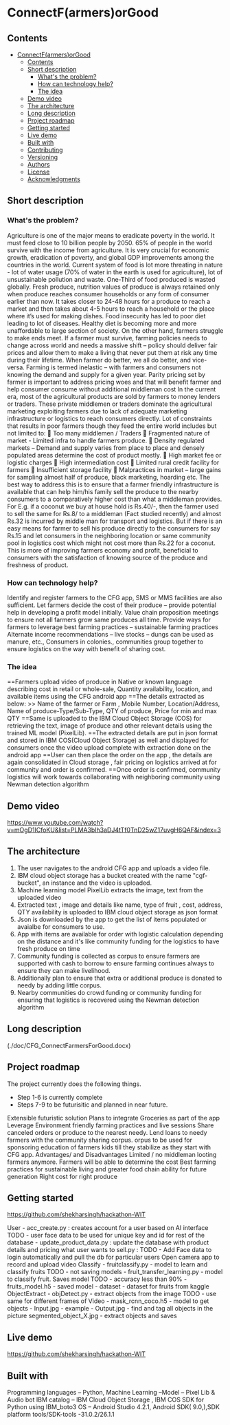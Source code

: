 # ConnectF(armers)orGood

## Contents

- [ConnectF(armers)orGood](#submission-or-project-name)
  - [Contents](#contents)
  - [Short description](#short-description)
    - [What's the problem?](#whats-the-problem)
    - [How can technology help?](#how-can-technology-help)
    - [The idea](#the-idea)
  - [Demo video](#demo-video)
  - [The architecture](#the-architecture)
  - [Long description](#long-description)
  - [Project roadmap](#project-roadmap)
  - [Getting started](#getting-started)
  - [Live demo](#live-demo)
  - [Built with](#built-with)
  - [Contributing](#contributing)
  - [Versioning](#versioning)
  - [Authors](#authors)
  - [License](#license)
  - [Acknowledgments](#acknowledgments)

## Short description

### What's the problem?

Agriculture is one of the major means to eradicate poverty in the world. It must feed close to 10 billion people by 2050. 65% of people in the world survive with the income from agriculture.
It is very crucial for economic growth, eradication of poverty, and global GDP improvements among the countries in the world.
Current system of food is lot more threating in nature - lot of water usage (70% of water in the earth is used for agriculture), lot of unsustainable pollution and waste. One-Third of food produced is wasted globally. Fresh produce, nutrition values of produce is always retained only when produce reaches consumer households or any form of consumer earlier than now. It takes closer to 24-48 hours for a produce to reach a market and then takes about 4-5 hours to reach a household or the place where it’s used for making dishes.
Food insecurity has led to poor diet leading to lot of diseases. Healthy diet is becoming more and more unaffordable to large section of society.
On the other hand, farmers struggle to make ends meet. If a farmer must survive, farming policies needs to change across world and needs a massive shift – policy should deliver fair prices and allow them to make a living that never put them at risk any time during their lifetime. When farmer do better, we all do better, and vice-versa. Farming is termed inelastic – with farmers and consumers not knowing the demand and supply for a given year. Parity pricing set by farmer is important to address pricing woes and that will benefit farmer and help consumer consume without additional middleman cost
In the current era, most of the agricultural products are sold by farmers to money lenders or traders. These private middlemen or traders dominate the agricultural marketing exploiting farmers due to lack of adequate marketing infrastructure or logistics to reach consumers directly.
Lot of constraints that results in poor farmers though they feed the entire world includes but not limited to:
	Too many middlemen / Traders
	Fragmented nature of market - Limited infra to handle farmers produce.
	Density regulated markets – Demand and supply varies from place to place and densely populated areas determine the cost of product mostly.
	High market fee or logistic charges 
	High intermediation cost
	Limited rural credit facility for farmers
	Insufficient storage facility
	Malpractices in market – large gains for sampling almost half of produce, black marketing, hoarding etc.
The best way to address this is to ensure that a farmer friendly infrastructure is available that can help him/his family sell the produce to the nearby consumers to a comparatively higher cost than what a middleman provides.
For E.g. if a coconut we buy at house hold is Rs.40/-, then  the farmer used to sell the same for Rs.8/ to a middleman (Fact studied recently) and almost Rs.32 is incurred by middle man for transport and logistics.  But if there is an easy means for farmer to sell his produce directly to the consumers for say Rs.15 and let consumers in the neighboring location or same community pool in logistics cost which might not cost more than Rs.22 for a coconut. This is more of improving farmers economy and profit, beneficial to consumers with the satisfaction of knowing source of the produce and freshness of product.


### How can technology help?

Identify and register farmers to the CFG app, SMS or MMS facilities are also sufficient.
Let farmers decide the cost of their produce – provide potential help in developing a profit model initially.
Value chain proposition meetings to ensure not all farmers grow same produces all time.
Provide ways for farmers to leverage best farming practices – sustainable farming practices
Alternate income recommendations – live stocks – dungs can be used as manure, etc.,
Consumers in colonies., communities group together to ensure logistics on the way with benefit of sharing cost.


### The idea

==Farmers upload video of produce in Native or known language describing cost in retail or whole-sale, Quantity availability, location, and available items using the CFG android app
==The details extracted as below:
     >> Name of the farmer or Farm , Mobile Number, Location/Address, Name of produce-Type/Sub-Type, QTY of produce, Price for min and max QTY
==Same is uploaded to the IBM Cloud Object Storage (COS) for retrieving the text, image of produce and other relevant details using the trained ML model (PixelLib).
==The extracted details are put in json format and stored in IBM COS(Cloud Object Storage) as well and displayed for consumers once the video upload complete with extraction done on the android app
==User can then place the order on the app , the details are again consolidated in Cloud storage , fair pricing on logistics arrived at for community and order is confirmed.
==Once order is confirmed, community logistics will work towards collaborating with neighboring community using Newman detection algorithm


## Demo video

https://www.youtube.com/watch?v=mOgD1ICfoKU&list=PLMA3bIh3aDJ4tTf0TnD25wZ17uvgH6QAF&index=3

## The architecture


1. The user navigates to the android CFG app and uploads a video file.
2. IBM cloud object storage has a bucket created with the name "cgf-bucket", an instance and the video is uploaded.
3. Machine learning model PixelLib extracts the image, text from the uploaded video
4. Extracted text , image and details like name, type of fruit , cost, address, QTY availability is uploaded to IBM cloud object storage as json format
5. Json is downloaded by the app to get the list of items populated or avaialbe for consumers to use.
6. App with items are available for order with logistic calculation depending on the distance and it's like community funding for the logistics to have fresh produce on time
7. Community funding is collected as corpus to ensure farmers are supported with cash to borrow to ensure farming continues always to ensure they can make livelihood.
8. Additionally plan to ensure that extra or additional produce is donated to needy by adding little corpus.
9. Nearby communities do crowd funding or community funding for ensuring that logistics is recovered using the Newman detection algorithm 

## Long description

(./doc/CFG_ConnectFarmersForGood.docx)

## Project roadmap

The project currently does the following things.

- Step 1-6 is currently complete
- Steps 7-9 to be futurisitic and planned in near future.

Extensible futuristic solution
Plans to integrate Groceries as part of the app
Leverage Environment friendly farming practices and live sessions
Share canceled orders or produce to the nearest needy.
Lend loans to needy farmers with the community sharing corpus.
orpus to be used for sponsoring education of farmers kids till they stabilize as they start with CFG app.
Advantages/ and Disadvantages 
Limited / no middleman looting farmers anymore.
Farmers will be able to determine the cost
Best farming practices for sustainable living and greater food chain ability for future generation
Right cost for right produce

## Getting started
https://github.com/shekharsingh/hackathon-WIT

User
    - acc_create.py : creates account for a user based on AI interface
        TODO - user face data to be used for unique key and id for rest of the database
    - update_product_data.py : update the database with product details and pricing what user wants to sell.py :
        TODO - Add Face data to login automatically and pull the db for particular users
            Open camera app to record and upload video
Classify
    - fruitclassify.py - model to learn and classify fruits
        TODO - not saving models
    - fruit_transfer_learning.py - model to classify fruit. Saves model
        TODO -  accuracy less than 90%
    - fruits_model.h5 - saved model
    - dataset - dataset for fruits from kaggle
ObjectExtract
    - objDetect.py - extract objects from the image
        TODO - use same for different frames of Video
    - mask_rcnn_coco.h5 - model to get objects
    - Input.jpg - example
    - Output.jpg - find and tag all objects in the picture
    segmented_object_X.jpg - extract objects and saves

## Live demo

https://github.com/shekharsingh/hackathon-WIT

## Built with

Programming languages – Python, 
Machine Learning –Model – Pixel Lib & Audio bot
IBM catalog – IBM Cloud Object Storage , IBM COS SDK for Python using IBM_boto3
OS – Android Studio 4.2.1, Android SDK( 9.0,),SDK platform tools/SDK-tools -31.0.2/26.1.1

